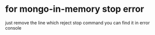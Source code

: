 # for mongo-in-memory stop error

just remove the line which reject stop command
you can find it in error console
